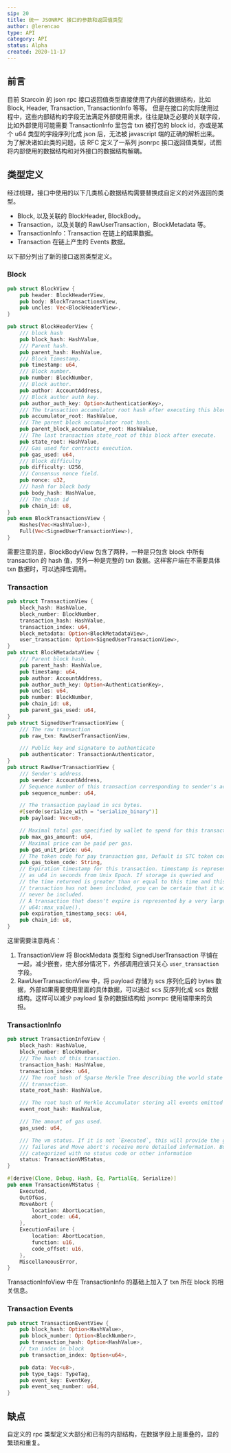 ```yaml
---
sip: 20
title: 统一 JSONRPC 接口的参数和返回值类型
author: @lerencao
type: API
category: API
status: Alpha
created: 2020-11-17
---
```


## 前言


目前 Starcoin 的 json  rpc 接口返回值类型直接使用了内部的数据结构，比如 Block, Header, Transaction, TransactionInfo 等等。
但是在接口的实际使用过程中，这些内部结构的字段无法满足外部使用需求，往往是缺乏必要的关联字段，比如外部使用可能需要 TransactionInfo 里包含 txn 被打包的 block id，亦或是某个 u64 类型的字段序列化成 json 后，无法被 javascript 端的正确的解析出来。
为了解决诸如此类的问题，该 RFC 定义了一系列 jsonrpc 接口返回值类型，试图将内部使用的数据结构和对外接口的数据结构解耦。

## 类型定义

经过梳理，接口中使用的以下几类核心数据结构需要替换成自定义的对外返回的类型。

- Block, 以及关联的 BlockHeader, BlockBody。
- Transaction，以及关联的 RawUserTransaction，BlockMetadata 等。
- TransactionInfo：Transaction 在链上的结果数据。
- Transaction 在链上产生的 Events 数据。

以下部分列出了新的接口返回类型定义。

### Block

```rust
pub struct BlockView {
    pub header: BlockHeaderView,
    pub body: BlockTransactionsView,
    pub uncles: Vec<BlockHeaderView>,
}

pub struct BlockHeaderView {
    /// block hash
    pub block_hash: HashValue,
    /// Parent hash.
    pub parent_hash: HashValue,
    /// Block timestamp.
    pub timestamp: u64,
    /// Block number.
    pub number: BlockNumber,
    /// Block author.
    pub author: AccountAddress,
    /// Block author auth key.
    pub author_auth_key: Option<AuthenticationKey>,
    /// The transaction accumulator root hash after executing this block.
    pub accumulator_root: HashValue,
    /// The parent block accumulator root hash.
    pub parent_block_accumulator_root: HashValue,
    /// The last transaction state_root of this block after execute.
    pub state_root: HashValue,
    /// Gas used for contracts execution.
    pub gas_used: u64,
    /// Block difficulty
    pub difficulty: U256,
    /// Consensus nonce field.
    pub nonce: u32,
    /// hash for block body
    pub body_hash: HashValue,
    /// The chain id
    pub chain_id: u8,
}
pub enum BlockTransactionsView {
    Hashes(Vec<HashValue>),
    Full(Vec<SignedUserTransactionView>),
}
```

需要注意的是，BlockBodyView 包含了两种，一种是只包含 block 中所有 transaction 的 hash 值，另外一种是完整的 txn 数据。这样客户端在不需要具体 txn 数据时，可以选择性调用。

### Transaction

``` rust
pub struct TransactionView {
    block_hash: HashValue,
    block_number: BlockNumber,
    transaction_hash: HashValue,
    transaction_index: u64,
    block_metadata: Option<BlockMetadataView>,
    user_transaction: Option<SignedUserTransactionView>,
}
pub struct BlockMetadataView {
    /// Parent block hash.
    pub parent_hash: HashValue,
    pub timestamp: u64,
    pub author: AccountAddress,
    pub author_auth_key: Option<AuthenticationKey>,
    pub uncles: u64,
    pub number: BlockNumber,
    pub chain_id: u8,
    pub parent_gas_used: u64,
}
pub struct SignedUserTransactionView {
    /// The raw transaction
    pub raw_txn: RawUserTransactionView,

    /// Public key and signature to authenticate
    pub authenticator: TransactionAuthenticator,
}
pub struct RawUserTransactionView {
    /// Sender's address.
    pub sender: AccountAddress,
    // Sequence number of this transaction corresponding to sender's account.
    pub sequence_number: u64,

    // The transaction payload in scs bytes.
    #[serde(serialize_with = "serialize_binary")]
    pub payload: Vec<u8>,

    // Maximal total gas specified by wallet to spend for this transaction.
    pub max_gas_amount: u64,
    // Maximal price can be paid per gas.
    pub gas_unit_price: u64,
    // The token code for pay transaction gas, Default is STC token code.
    pub gas_token_code: String,
    // Expiration timestamp for this transaction. timestamp is represented
    // as u64 in seconds from Unix Epoch. If storage is queried and
    // the time returned is greater than or equal to this time and this
    // transaction has not been included, you can be certain that it will
    // never be included.
    // A transaction that doesn't expire is represented by a very large value like
    // u64::max_value().
    pub expiration_timestamp_secs: u64,
    pub chain_id: u8,
}
```

这里需要注意两点：

1. TransactionView 将 BlockMedata 类型和 SignedUserTransaction 平铺在一起，减少嵌套，绝大部分情况下，外部调用应该只关心 `user_transaction` 字段。
2. RawUserTransactionView 中，将 payload 存储为 scs 序列化后的 bytes 数据，外部如果需要使用里面的具体数据，可以通过 scs 反序列化成 scs 数据结构。这样可以减少 payload 复杂的数据结构给 jsonrpc 使用端带来的负担。

### TransactionInfo

``` rust
pub struct TransactionInfoView {
    block_hash: HashValue,
    block_number: BlockNumber,
    /// The hash of this transaction.
    transaction_hash: HashValue,
    transaction_index: u64,
    /// The root hash of Sparse Merkle Tree describing the world state at the end of this
    /// transaction.
    state_root_hash: HashValue,

    /// The root hash of Merkle Accumulator storing all events emitted during this transaction.
    event_root_hash: HashValue,

    /// The amount of gas used.
    gas_used: u64,

    /// The vm status. If it is not `Executed`, this will provide the general error class. Execution
    /// failures and Move abort's receive more detailed information. But other errors are generally
    /// categorized with no status code or other information
    status: TransactionVMStatus,
}

#[derive(Clone, Debug, Hash, Eq, PartialEq, Serialize)]
pub enum TransactionVMStatus {
    Executed,
    OutOfGas,
    MoveAbort {
        location: AbortLocation,
        abort_code: u64,
    },
    ExecutionFailure {
        location: AbortLocation,
        function: u16,
        code_offset: u16,
    },
    MiscellaneousError,
}
```

TransactionInfoView 中在 TransactionInfo 的基础上加入了 txn 所在 block 的相关信息。

### Transaction Events

``` rust
pub struct TransactionEventView {
    pub block_hash: Option<HashValue>,
    pub block_number: Option<BlockNumber>,
    pub transaction_hash: Option<HashValue>,
    // txn index in block
    pub transaction_index: Option<u64>,

    pub data: Vec<u8>,
    pub type_tags: TypeTag,
    pub event_key: EventKey,
    pub event_seq_number: u64,
}
```

## 缺点

自定义的 rpc 类型定义大部分和已有的内部结构，在数据字段上是重叠的，显的繁琐和重复。
